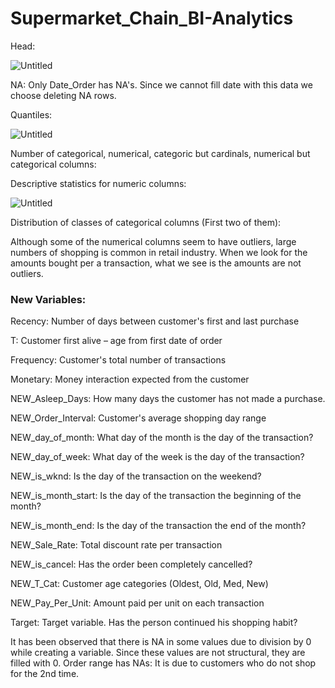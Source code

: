 # Supermarket_Chain_BI-Analytics

Head:

![Untitled](https://s3-us-west-2.amazonaws.com/secure.notion-static.com/3f42d1f9-c974-432b-9fcb-a4bf7d64697d/Untitled.png)

NA: Only Date_Order has NA's. Since we cannot fill date with this data we choose deleting NA rows.

Quantiles:

![Untitled](https://s3-us-west-2.amazonaws.com/secure.notion-static.com/4e8d45e1-aeeb-43d1-81bb-c9cf25964939/Untitled.png)

Number of categorical, numerical, categoric but cardinals, numerical but categorical columns:

Descriptive statistics for numeric columns:

![Untitled](https://s3-us-west-2.amazonaws.com/secure.notion-static.com/2fae5eae-cfc5-4f14-a984-fd2c545d09eb/Untitled.png)

Distribution of classes of categorical columns (First two of them):

Although some of the numerical columns seem to have outliers, large numbers of shopping is common in retail industry. When we look for the amounts bought per a transaction, what we see is the amounts are not outliers.

### New Variables:

Recency: Number of days between customer's first and last purchase

T: Customer first alive – age from first date of order

Frequency: Customer's total number of transactions

Monetary: Money interaction expected from the customer

NEW_Asleep_Days: How many days the customer has not made a purchase.

NEW_Order_Interval: Customer's average shopping day range

NEW_day_of_month: What day of the month is the day of the transaction?

NEW_day_of_week: What day of the week is the day of the transaction?

NEW_is_wknd: Is the day of the transaction on the weekend?

NEW_is_month_start: Is the day of the transaction the beginning of the month?

NEW_is_month_end: Is the day of the transaction the end of the month?

NEW_Sale_Rate: Total discount rate per transaction

NEW_is_cancel: Has the order been completely cancelled?

NEW_T_Cat: Customer age categories (Oldest, Old, Med, New)

NEW_Pay_Per_Unit: Amount paid per unit on each transaction

Target: Target variable. Has the person continued his shopping habit?


It has been observed that there is NA in some values due to division by 0 while creating a variable. Since these values are not structural, they are filled with 0. 
Order range has NAs: It is due to customers who do not shop for the 2nd time.
